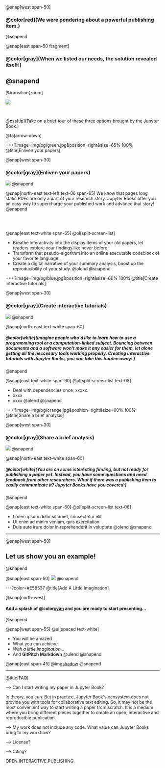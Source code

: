 @snap[west span-50]
### @color[red](We were pondering about a powerful publishing item.)
@snapend

@snap[east span-50 fragment]
### @color[gray](When we listed our needs, the solution revealed itself!)  
@snapend
---
@transition[zoom]


![](assets/img/cover.png)


<br>

@css[tip](Take on a brief tour of these three options brought by the Jupyter Book.)

@fa[arrow-down]


+++?image=img/bg/green.jpg&position=right&size=65% 100% 
@title[Enliven your papers]

@snap[west span-30]
### @color[gray](Enliven your papers)  
![](assets/img/leafgreen.png)
@snapend

@snap[north-east text-left text-06 span-65]
We know that pages long static PDFs are only a part of your research story. Jupyter Books offer you an easy way to supercharge your published work and advance that story!
@snapend

<br>
<br>

@snap[east text-white span-65]
@ol[split-screen-list]
- Breathe interactivity into the display items of your old papers, let readers explore your findings like never before. 
- Transform that pseudo-algorithm into an online executable codeblock of your favorite language.   
- Create a digital narrative of your summary analysis, boost up the reproducibility of your study.
@olend
@snapend 

+++?image=img/bg/blue.jpg&position=right&size=60% 100% 
@title[Create interactive tutorials]

@snap[west span-30]
### @color[gray](Create interactive tutorials)  
![](assets/img/hatblue.png)
@snapend

@snap[north-east text-white span-60]
##### @color[white](Imagine people who'd like to learn how to use a programming tool or a computation-linked subject. Bouncing between documents and a software won't make it any easier for them, let alone getting all the neccesary tools working properly. Creating interactive tutorials with Jupyter Books, you can take this burden away: )  
@snapend

@snap[east text-white span-60]
@ol[split-screen-list text-08]
- Deal with dependencies once, xxxxx. 
- xxxx
- xxxx
@olend
@snapend

+++?image=img/bg/orange.jpg&position=right&size=60% 100% 
@title[Share a brief analysis]

@snap[west span-30]
### @color[gray](Share a brief analysis)  
![](assets/img/shareorange.png)
@snapend


@snap[north-east text-white span-60]
##### @color[white](You are on some interesting finding, but not ready for publishing a paper yet. Instead, you have some questions and need feedback from other researchers. What if there was a publishing item to easily communicate it? Jupyter Books have you covered:)  
@snapend

@snap[east text-white span-60]
@ol[split-screen-list text-08]
- Lorem ipsum dolor sit amet, consectetur elit
- Ut enim ad minim veniam, quis exercitation
- Duis aute irure dolor in reprehenderit in voluptate
@olend
@snapend


---

@snap[west span-50]
## Let us show you an example! 
@snapend

@snap[east span-50]
![](assets/img/jbook.png)
@snapend

---?color=#E58537
@title[Add A Little Imagination]

@snap[north-west]
#### Add a splash of @color[cyan](**color**) and you are ready to start presenting...
@snapend

@snap[west span-55]
@ul[spaced text-white]
- You will be amazed
- What you can achieve
- *With a little imagination...*
- And **GitPitch Markdown**
@ulend
@snapend

@snap[east span-45]
@img[shadow](assets/img/conference.png)
@snapend

---
@title[FAQ]

--> Can I start writing my paper in Jupyter Book? 

In theory, you can. But in practice, Jupyter Book's ecosystem does not provide you with tools for collaborative text editing. So, it may not be the most convenient way to start writing a paper from scratch. It is a medium where you bring different pieces together to create an open, interactive and reproducible publication. 

--> My work does not include any code. What value can Jupyter Books bring to my workflow? 

--> License? 

--> Citing? 

OPEN.INTERACTIVE.PUBLISHING. 
